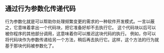 ## 通过行为参数化传递代码

行为参数化就是可以帮助你处理频繁变更的需求的一种软件开发模式。一言以蔽之，它意味着拿出一个代码块，把它准备好却不去执行它。
这个代码块以后可以被你程序的其他部分调用，这意味着你可以推迟这块代码的执行。
例如，你可以将代码块作为参数传递给另一个方法，稍后再去执行它。这样，这个方法的行为就基于那块代码被参数化了。